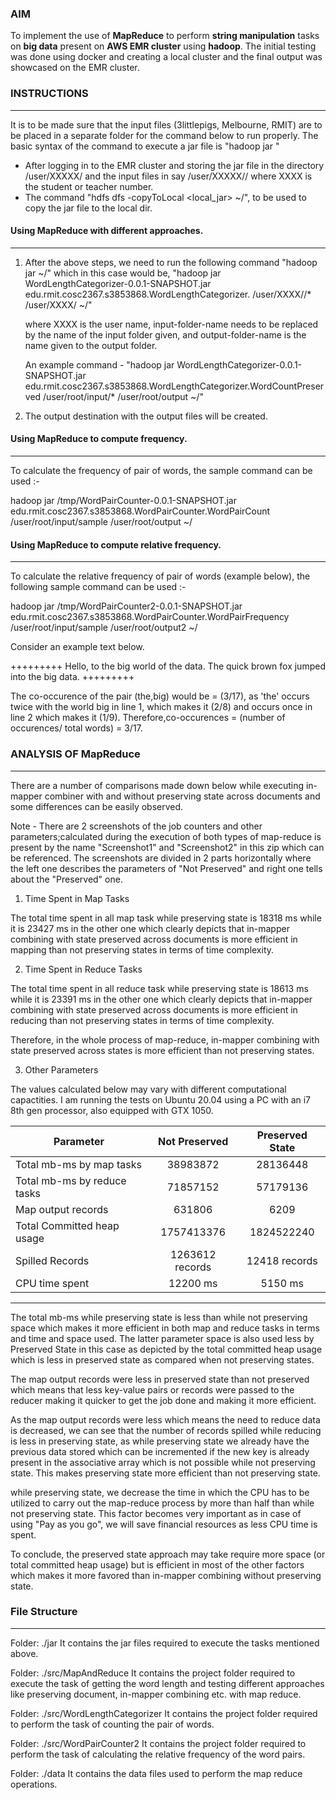### AIM
To implement the use of **MapReduce** to perform **string manipulation** tasks on **big data** present on **AWS EMR cluster** using **hadoop**. The initial testing was done using docker and creating a local cluster
and the final output was showcased on the EMR cluster.


 
### INSTRUCTIONS
---

It is to be made sure that the input files (3littlepigs, Melbourne, RMIT) are to be placed in a separate folder for the command below to run properly. The basic syntax of the command to execute a jar file is "hadoop jar <jar-file> <class-path> <input-file> <output-folder>"


- After logging in to the EMR cluster and storing the jar file in the directory /user/XXXXX/ and the input files in say /user/XXXXX/<input-folder-name>/ where XXXX is the student or teacher number.
- The command "hdfs dfs -copyToLocal <local_jar> ~/", to be used to copy the jar file to the local dir.

#### Using MapReduce with different approaches.
---

1. After the above steps, we need to run the following command "hadoop jar <jar-file-name> <classpath> <input-files> <output-folder> ~/" which in this case would be,
   "hadoop jar WordLengthCategorizer-0.0.1-SNAPSHOT.jar edu.rmit.cosc2367.s3853868.WordLengthCategorizer.<name-of-class-to-run> /user/XXXX/<input-folder-name>/* /user/XXXX/<output-folder-name> ~/"
   
   where XXXX is the user name, input-folder-name needs to be replaced by the name of the input folder given, and output-folder-name is the name given to the output folder.
   
   An example command - "hadoop jar WordLengthCategorizer-0.0.1-SNAPSHOT.jar edu.rmit.cosc2367.s3853868.WordLengthCategorizer.WordCountPreserved /user/root/input/* /user/root/output ~/"
   
2. The output destination with the output files will be created.

#### Using MapReduce to compute frequency.
---

To calculate the frequency of pair of words, the sample command can be used :-

hadoop jar /tmp/WordPairCounter-0.0.1-SNAPSHOT.jar edu.rmit.cosc2367.s3853868.WordPairCounter.WordPairCount /user/root/input/sample /user/root/output ~/


#### Using MapReduce to compute relative frequency.
---

To calculate the relative frequency of pair of words (example below), the following sample command can be used :-

hadoop jar /tmp/WordPairCounter2-0.0.1-SNAPSHOT.jar edu.rmit.cosc2367.s3853868.WordPairCounter.WordPairFrequency /user/root/input/sample /user/root/output2 ~/


Consider an example text below.

+++++++++
Hello, to the big world of the data.
The quick brown fox jumped into the big data.
+++++++++


The co-occurence of the pair (the,big) would be = (3/17), as 'the' occurs twice with the world big in line 1, which makes it (2/8) and occurs once in line 2 which makes it (1/9).
Therefore,co-occurences = (number of occurences/ total words) = 3/17.



### ANALYSIS OF MapReduce
---

There are a number of comparisons made down below while executing in-mapper combiner with and without preserving state across documents and some differences can be easily observed.

Note - There are 2 screenshots of the job counters and other parameters;calculated during the execution of both types of map-reduce is present by the name "Screenshot1" and "Screenshot2" in this zip which can be referenced. The screenshots are divided in 2 parts horizontally where the left one describes the parameters of "Not Preserved" and right one tells about the "Preserved" one.


1. Time Spent in Map Tasks

The total time spent in all map task while preserving state is 18318 ms while it is 23427 ms in the other one which clearly depicts that in-mapper combining with state preserved across documents is more efficient in mapping than not preserving states in terms of time complexity.


2. Time Spent in Reduce Tasks


The total time spent in all reduce task while preserving state is 18613 ms while it is 23391 ms in the other one which clearly depicts that in-mapper combining with state preserved across documents is more efficient in reducing than not preserving states in terms of time complexity.


Therefore, in the whole process of map-reduce, in-mapper combining with state preserved across states is more efficient than not preserving states.

3. Other Parameters


The values calculated below may vary with different computational capactities. I am running the tests on Ubuntu 20.04 using a PC with an i7 8th gen processor, also equipped with GTX 1050.
 
|Parameter|Not Preserved|Preserved State|
| ------------- |:-------------:|:-----:|
| Total mb-ms by map tasks | 38983872	|	28136448 |
| Total mb-ms by reduce tasks | 71857152 |	57179136 |
| Map output records | 631806 | 6209 |
| Total Committed heap usage | 1757413376 |	1824522240 |
| Spilled Records | 1263612 records	| 12418 records|
| CPU time spent | 12200 ms |	5150 ms |

 ---

The total mb-ms while preserving state is less than while not preserving space which makes it more efficient in both map and reduce tasks in terms and time and space used. The latter parameter space is also used less by Preserved State in this case as depicted by the total committed heap usage which is less in preserved state as compared when not preserving states.

The map output records were less in preserved state than not preserved which means that less key-value pairs or records were passed to the reducer making it quicker to get the job done and making it more efficient.

As the map output records were less which means the need to reduce data is decreased, we can see that the number of records spilled while reducing is less in preserving state, as while preserving state we already have the previous data stored which can be incremented if the new key is already present in the associative array which is not possible while not preserving state. This makes preserving state more efficient than not preserving state.

while preserving state, we decrease the time in which the CPU has to be utilized to carry out the map-reduce process by more than half than while not preserving state. This factor becomes very important as in case of using "Pay as you go", we will save financial resources as less CPU time is spent.

To conclude, the preserved state approach may take require more space (or total committed heap usage) but is efficient in most of the other factors which makes it more favored than in-mapper combining without preserving state.


### File Structure
---

Folder: ./jar
It contains the jar files required to execute the tasks mentioned above.

Folder: ./src/MapAndReduce
It contains the project folder required to execute the task of getting the word length and testing different approaches like preserving document, in-mapper combining etc. with map reduce.

Folder: ./src/WordLengthCategorizer
It contains the project folder required to perform the task of counting the pair of words.

Folder: ./src/WordPairCounter2
It contains the project folder required to perform the task of calculating the relative frequency of the word pairs.

Folder: ./data
It contains the data files used to perform the map reduce operations.
 
